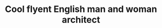 ---
title: 'Cool flyent English man and woman architect'
location: ''
tags: [all, 2012]
categories: [brazil-by-bicycle-2012]
---